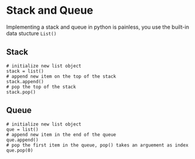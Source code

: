 # Stack and Queue
Implementing a stack and queue in python is painless, you use the built-in data stucture `List()`

## Stack
```
# initialize new list object
stack = list()
# append new item on the top of the stack
stack.append()
# pop the top of the stack
stack.pop()
```

## Queue
```
# initialize new list object
que = list()
# append new item in the end of the queue
que.append()
# pop the first item in the queue, pop() takes an arguement as index
que.pop(0)
```